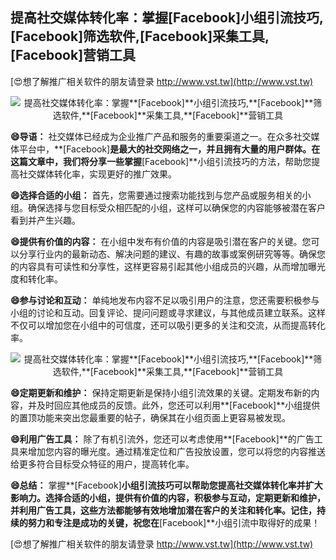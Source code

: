 ## **提高社交媒体转化率：掌握**[Facebook]**小组引流技巧,**[Facebook]**筛选软件,**[Facebook]**采集工具,**[Facebook]**营销工具**

[😍想了解推广相关软件的朋友请登录 http://www.vst.tw](http://www.vst.tw)

 <center><img src="https://vst.tw/MP4/tuiguang/png/5.png" alt="提高社交媒体转化率：掌握**[Facebook]**小组引流技巧,**[Facebook]**筛选软件,**[Facebook]**采集工具,**[Facebook]**营销工具"></center>

**😄导语：**
社交媒体已经成为企业推广产品和服务的重要渠道之一。在众多社交媒体平台中，**[Facebook]**是最大的社交网络之一，并且拥有大量的用户群体。在这篇文章中，我们将分享一些掌握**[Facebook]**小组引流技巧的方法，帮助您提高社交媒体转化率，实现更好的推广效果。

**😄选择合适的小组：**
首先，您需要通过搜索功能找到与您产品或服务相关的小组。确保选择与您目标受众相匹配的小组，这样可以确保您的内容能够被潜在客户看到并产生兴趣。

**😄提供有价值的内容：**
在小组中发布有价值的内容是吸引潜在客户的关键。您可以分享行业内的最新动态、解决问题的建议、有趣的故事或案例研究等等。确保您的内容具有可读性和分享性，这样更容易引起其他小组成员的兴趣，从而增加曝光度和转化率。

**😄参与讨论和互动：**
单纯地发布内容不足以吸引用户的注意，您还需要积极参与小组的讨论和互动。回复评论、提问问题或寻求建议，与其他成员建立联系。这样不仅可以增加您在小组中的可信度，还可以吸引更多的关注和交流，从而提高转化率。

 <center><img src="https://vst.tw/MP4/tuiguang/png/0.png" alt="提高社交媒体转化率：掌握**[Facebook]**小组引流技巧,**[Facebook]**筛选软件,**[Facebook]**采集工具,**[Facebook]**营销工具"></center>

**😄定期更新和维护：**
保持定期更新是保持小组引流效果的关键。定期发布新的内容，并及时回应其他成员的反馈。此外，您还可以利用**[Facebook]**小组提供的置顶功能来突出您最重要的帖子，确保其在小组页面上更容易被发现。

**😄利用广告工具：**
除了有机引流外，您还可以考虑使用**[Facebook]**的广告工具来增加您内容的曝光度。通过精准定位和广告投放设置，您可以将您的内容推送给更多符合目标受众特征的用户，提高转化率。

**😄总结：**
掌握**[Facebook]**小组引流技巧可以帮助您提高社交媒体转化率并扩大影响力。选择合适的小组，提供有价值的内容，积极参与互动，定期更新和维护，并利用广告工具，这些方法都能够有效地增加潜在客户的关注和转化率。记住，持续的努力和专注是成功的关键，祝您在**[Facebook]**小组引流中取得好的成果！

[😍想了解推广相关软件的朋友请登录 http://www.vst.tw](http://www.vst.tw)



